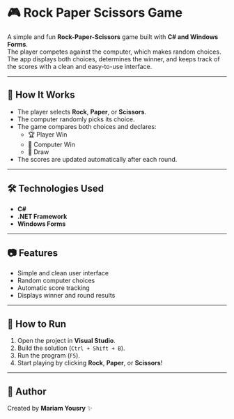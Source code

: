 # 🎮 Rock Paper Scissors Game

A simple and fun **Rock-Paper-Scissors** game built with **C# and Windows Forms**.  
The player competes against the computer, which makes random choices.  
The app displays both choices, determines the winner, and keeps track of the scores with a clean and easy-to-use interface.

---

## 🧠 How It Works
- The player selects **Rock**, **Paper**, or **Scissors**.
- The computer randomly picks its choice.
- The game compares both choices and declares:
  - 🏆 Player Win  
  - 🤖 Computer Win  
  - 🤝 Draw  
- The scores are updated automatically after each round.

---

## 🛠️ Technologies Used
- **C#**
- **.NET Framework**
- **Windows Forms**

---

## 📷 Features
- Simple and clean user interface  
- Random computer choices  
- Automatic score tracking  
- Displays winner and round results  

---

## 🚀 How to Run
1. Open the project in **Visual Studio**.  
2. Build the solution (`Ctrl + Shift + B`).  
3. Run the program (`F5`).  
4. Start playing by clicking **Rock**, **Paper**, or **Scissors**!

---

## 📌 Author
Created by **Mariam Yousry** ✨ 
